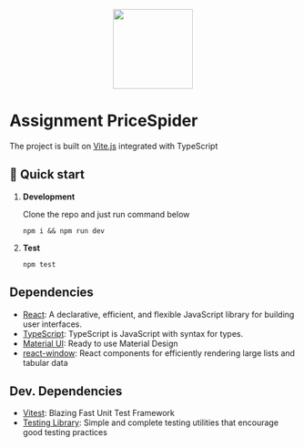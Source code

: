 <p align="center">
  <a href="https://www.pricespider.com/">
    <img
src="https://theme.zdassets.com/theme_assets/10418180/b0bff0fa45c252efb8af9f999d556706c8ef04ed.png"
width='140px' />
  </a>
</p>

# Assignment PriceSpider

The project is built on [Vite.js](https://vitejs.dev/) integrated with
TypeScript

## 🚀 Quick start

1.  **Development**

    Clone the repo and just run command below

    ```shell
    npm i && npm run dev
    ```

2.  **Test**

    ```shell
    npm test
    ```

## Dependencies

- [React](https://github.com/facebook/react): A declarative, efficient, and
  flexible JavaScript library for building user interfaces.
- [TypeScript](https://www.typescriptlang.org/): TypeScript is JavaScript with
  syntax for types.
- [Material UI](https://mui.com/material-ui/): Ready to use Material Design
- [react-window](https://github.com/bvaughn/react-window): React components for
  efficiently rendering large lists and tabular data

## Dev. Dependencies

- [Vitest](https://vitest.dev/): Blazing Fast Unit Test Framework
- [Testing Library](https://testing-library.com/): Simple and complete testing
  utilities that encourage good testing practices
